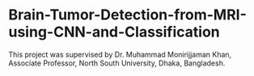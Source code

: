 # Brain-Tumor-Detection-from-MRI-using-CNN-and-Classification
This project was supervised by Dr. Muhammad Monirijjaman Khan, Associate Professor, North South University, Dhaka, Bangladesh.

